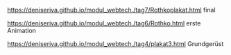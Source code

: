 https://deniseriva.github.io/modul_webtech./tag7/Rothkoplakat.html
final

https://deniseriva.github.io/modul_webtech./tag6/Rothko.html
erste Animation

https://deniseriva.github.io/modul_webtech./tag4/plakat3.html
Grundgerüst
